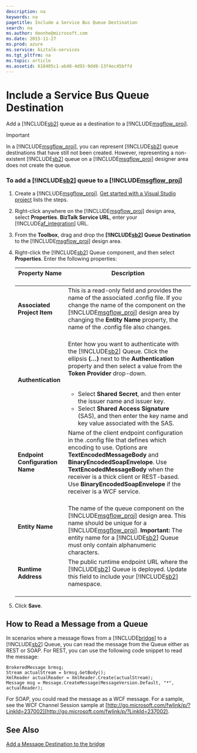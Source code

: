 ```yaml
---
description: na
keywords: na
pagetitle: Include a Service Bus Queue Destination
search: na
ms.author: deonhe@microsoft.com
ms.date: 2015-11-27
ms.prod: azure
ms.service: biztalk-services
ms.tgt_pltfrm: na
ms.topic: article
ms.assetid: 610405c1-ab48-4d93-9dd8-13f4ec45bffd
---
```

# Include a Service Bus Queue Destination
Add a [!INCLUDE[sb2](/Token/sb2_md.md)] queue as a destination to a [!INCLUDE[msgflow_proj](/Token/msgflow_proj_md.md)].

> [!IMPORTANT]
> In a [!INCLUDE[msgflow_proj](/Token/msgflow_proj_md.md)], you can represent [!INCLUDE[sb2](/Token/sb2_md.md)] queue destinations that have still not been created. However, representing a non-existent [!INCLUDE[sb2](/Token/sb2_md.md)] queue on a [!INCLUDE[msgflow_proj](/Token/msgflow_proj_md.md)] designer area does not create the queue.

### To add a [!INCLUDE[sb2](/Token/sb2_md.md)] queue to a [!INCLUDE[msgflow_proj](/Token/msgflow_proj_md.md)]

1. Create a [!INCLUDE[msgflow_proj](/Token/msgflow_proj_md.md)]. [Get started with a Visual Studio project](/Topic/Get_started_with_a_Visual_Studio_project.md) lists the steps.

2. Right-click anywhere on the [!INCLUDE[msgflow_proj](/Token/msgflow_proj_md.md)] design area, select **Properties**. **BizTalk Service URL**, enter your [!INCLUDE[af_integration](/Token/af_integration_md.md)] URL.

3. From the **Toolbox**, drag and drop the **[!INCLUDE[sb2](/Token/sb2_md.md)] Queue Destination** to the [!INCLUDE[msgflow_proj](/Token/msgflow_proj_md.md)] design area.

4. Right-click the [!INCLUDE[sb2](/Token/sb2_md.md)] Queue component, and then select **Properties**. Enter the following properties:

   |Property Name <br /> <br />|Description <br /> <br />|
   |-----------------|---------------|
   |**Associated Project Item** <br /> <br />|This is a read-only field and provides the name of the associated .config file. If you change the name of the component on the [!INCLUDE[msgflow_proj](/Token/msgflow_proj_md.md)] design area by changing the **Entity Name** property, the name of the .config file also changes. <br /> <br />|
   |**Authentication** <br /> <br />|Enter how you want to authenticate with the [!INCLUDE[sb2](/Token/sb2_md.md)] Queue. Click the ellipsis **(…)** next to the **Authentication** property and then select a value from the **Token Provider** drop-down. <br /> <br /><ul><li>Select **Shared Secret**, and then enter the issuer name and issuer key. </li><li>Select **Shared Access Signature** (SAS), and then enter the key name and key value associated with the SAS. </li> </ul>|
   |**Endpoint Configuration Name** <br /> <br />|Name of the client endpoint configuration in the .config file that defines which encoding to use. Options are **TextEncodedMessageBody** and **BinaryEncodedSoapEnvelope**. Use **TextEncodedMessageBody** when the receiver is a thick client or REST-based. Use **BinaryEncodedSoapEnvelope** if the receiver is a WCF service. <br /> <br />|
   |**Entity Name** <br /> <br />|The name of the queue component on the [!INCLUDE[msgflow_proj](/Token/msgflow_proj_md.md)] design area. This name should be unique for a [!INCLUDE[msgflow_proj](/Token/msgflow_proj_md.md)]. **Important:** The entity name for a [!INCLUDE[sb2](/Token/sb2_md.md)] Queue must only contain alphanumeric characters. <br />|
   |**Runtime Address** <br /> <br />|The public runtime endpoint URL where the [!INCLUDE[sb2](/Token/sb2_md.md)] Queue is deployed. Update this field to include your [!INCLUDE[sb2](/Token/sb2_md.md)] namespace. <br /> <br />|

5. Click **Save**.

## How to Read a Message from a Queue
In scenarios where a message flows from a [!INCLUDE[bridge](/Token/bridge_md.md)] to a [!INCLUDE[sb2](/Token/sb2_md.md)] Queue, you can read the message from the Queue either as REST or SOAP. For REST, you can use the following code snippet to read the message:

```
BrokeredMessage brmsg; 
Stream actualStream = brmsg.GetBody(); 
XmlReader actualReader = XmlReader.Create(actualStream); 
Message msg = Message.CreateMessage(MessageVersion.Default, "*", actualReader);
```
For SOAP, you could read the message as a WCF message. For a sample, see the WCF Channel Session sample at [http://go.microsoft.com/fwlink/p/?LinkId=237002](http://go.microsoft.com/fwlink/p/?LinkId=237002).

## See Also
[Add a Message Destination to the bridge](/Topic/Add_a_Message_Destination_to_the_bridge.md)

